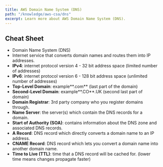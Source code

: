 ```yaml
---
title: AWS Domain Name System (DNS)
path: "/knowledge/aws-csa/dns"
excerpt: Learn more about AWS Domain Name System (DNS).
---
```


## Cheat Sheet

- Domain Name System (DNS)
- Internet service that converts domain names and routes them into IP addresses.
- **IPv4**: internet protocol version 4 - 32 bit address space (limited number of addresses)
- **IPv6**: internet protocol version 6 - 128 bit address space (unlimited number of addresses)
- **Top-Level Domain**: example**.com** (last part of the domain)
- **Second-Level Domain**: example**.CO**.UK (second last part of domain)
- **Domain Registrar**: 3rd party company who you register domains through.
- **Name Server**: the server(s) which contain the DNS records for a domain.
- **Start of Authority (SOA)**: contains information about the DNS zone and associated DNS records.
- **A Record**: DNS record which directly converts a domain name to an IP address.
- **CNAME Record**: DNS record which lets you convert a domain name into another domain name.
- **Time to Live (TTL)**: time that a DNS record will be cached for. (lower time means changes propagate faster)